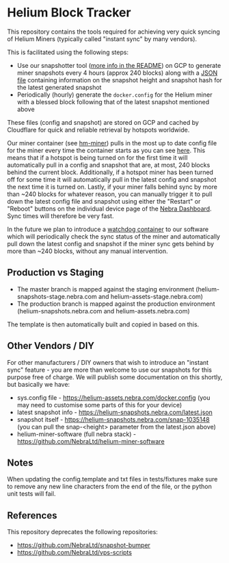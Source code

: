 # Helium Block Tracker

This repository contains the tools required for achieving very quick syncing of Helium Miners (typically called "instant sync" by many vendors).

This is facilitated using the following steps:
* Use our snapshotter tool ([more info in the README](./snapshotter/README.md)) on GCP to generate miner snapshots every 4 hours (approx 240 blocks) along with a [JSON file](https://helium-snapshots.nebra.com/latest.json) containing information on the snapshot height and snapshot hash for the latest generated snapshot
* Periodically (hourly) generate the `docker.config` for the Helium miner with a blessed block following that of the latest snapshot mentioned above

These files (config and snapshot) are stored on GCP and cached by Cloudflare for quick and reliable retrieval by hotspots worldwide.

Our miner container (see [hm-miner](https://github.com/NebraLtd/hm-miner)) pulls in the most up to date config file for the miner every time the container starts as you can see [here](https://github.com/NebraLtd/hm-miner/blob/70dbc27b98c233e969001f8e3bb91371a3ef7bdb/start-miner.sh#L7-L9). This means that if a hotspot is being turned on for the first time it will automatically pull in a config and snapshot that are, at most, 240 blocks behind the current block. Additionally, if a hotspot miner has been turned off for some time it will automatically pull in the latest config and snapshot the next time it is turned on. Lastly, if your miner falls behind sync by more than ~240 blocks for whatever reason, you can manually trigger it to pull down the latest config file and snapshot using either the "Restart" or "Reboot" buttons on the individual device page of the [Nebra Dashboard](https://dashboard.nebra.com). Sync times will therefore be very fast.

In the future we plan to introduce a [watchdog container](https://github.com/NebraLtd/hm-watchdog) to our software which will periodically check the sync status of the miner and automatically pull down the latest config and snapshot if the miner sync gets behind by more than ~240 blocks, without any manual intervention.

## Production vs Staging

* The master branch is mapped against the staging environment (helium-snapshots-stage.nebra.com and helium-assets-stage.nebra.com)
* The production branch is mapped against the production environment (helium-snapshots.nebra.com and helium-assets.nebra.com)

The template is then automatically built and copied in based on this.

## Other Vendors / DIY

For other manufacturers / DIY owners that wish to introduce an "instant sync" feature - you are more than welcome to use our snapshots for this purpose free of charge. We will publish some documentation on this shortly, but basically we have:

* sys.config file - https://helium-assets.nebra.com/docker.config (you may need to customise some parts of this for your device)
* latest snapshot info - https://helium-snapshots.nebra.com/latest.json
* snapshot itself - https://helium-snapshots.nebra.com/snap-1035148 (you can pull the snap-\<height\> parameter from the latest.json above)
* helium-miner-software (full nebra stack) - https://github.com/NebraLtd/helium-miner-software

## Notes

When updating the config.template and txt files in tests/fixtures make sure to remove any new line characters from the end of the file, or the python unit tests will fail.

## References

This repository deprecates the following repositories:
* https://github.com/NebraLtd/snapshot-bumper
* https://github.com/NebraLtd/vps-scripts
